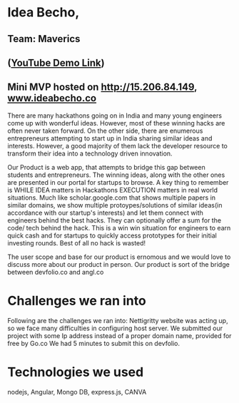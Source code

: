# Idea Becho, 

## Team: Maverics

## ([YouTube Demo Link](https://www.youtube.com/watch?v=NCcI8Pi3SHg))

## Mini MVP hosted on http://15.206.84.149, www.ideabecho.co

There are many hackathons going on in India and many young engineers come up with wonderful ideas. However, most of these winning hacks are often never taken forward. On the other side, there are enumerous entrepreneurs attempting to start up in India sharing similar ideas and interests. However, a good majority of them lack the developer resource to transform their idea into a technology driven innovation.

Our Product is a web app, that attempts to bridge this gap between students and entrepreneurs. The winning ideas, along with the other ones are presented in our portal for startups to browse. A key thing to remember is WHILE IDEA matters in Hackathons EXECUTION matters in real world situations. Much like scholar.google.com that shows multiple papers in similar domains, we show multiple protoypes/solutions of similar ideas(in accordance with our startup's interests) and let them connect with engineers behind the best hacks. They can optionally offer a sum for the code/ tech behind the hack. This is a win win situation for engineers to earn quick cash and for startups to quickly access prototypes for their initial investing rounds. Best of all no hack is wasted!

The user scope and base for our product is ernomous and we would love to discuss more about our product in person. Our product is sort of the bridge between devfolio.co and angl.co

# Challenges we ran into

Following are the challenges we ran into: Nettigritty website was acting up, so we face many difficulties in configuring host server. We submitted our project with some Ip address instead of a proper domain name, provided for free by Go.co We had 5 minutes to submit this on devfolio.

# Technologies we used

nodejs, Angular, Mongo DB, express.js, CANVA
